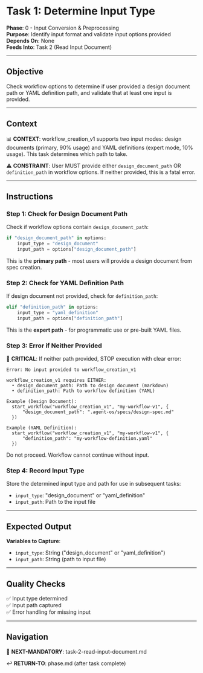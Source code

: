 # Task 1: Determine Input Type

**Phase**: 0 - Input Conversion & Preprocessing  
**Purpose**: Identify input format and validate input options provided  
**Depends On**: None  
**Feeds Into**: Task 2 (Read Input Document)

---

## Objective

Check workflow options to determine if user provided a design document path or YAML definition path, and validate that at least one input is provided.

---

## Context

📊 **CONTEXT**: workflow_creation_v1 supports two input modes: design documents (primary, 90% usage) and YAML definitions (expert mode, 10% usage). This task determines which path to take.

⚠️ **CONSTRAINT**: User MUST provide either `design_document_path` OR `definition_path` in workflow options. If neither provided, this is a fatal error.

---

## Instructions

### Step 1: Check for Design Document Path

Check if workflow options contain `design_document_path`:

```python
if "design_document_path" in options:
    input_type = "design_document"
    input_path = options["design_document_path"]
```

This is the **primary path** - most users will provide a design document from spec creation.

### Step 2: Check for YAML Definition Path

If design document not provided, check for `definition_path`:

```python
elif "definition_path" in options:
    input_type = "yaml_definition"
    input_path = options["definition_path"]
```

This is the **expert path** - for programmatic use or pre-built YAML files.

### Step 3: Error if Neither Provided

🚨 **CRITICAL**: If neither path provided, STOP execution with clear error:

```
Error: No input provided to workflow_creation_v1

workflow_creation_v1 requires EITHER:
  • design_document_path: Path to design document (markdown)
  • definition_path: Path to workflow definition (YAML)

Example (Design Document):
  start_workflow("workflow_creation_v1", "my-workflow-v1", {
      "design_document_path": ".agent-os/specs/design-spec.md"
  })

Example (YAML Definition):
  start_workflow("workflow_creation_v1", "my-workflow-v1", {
      "definition_path": "my-workflow-definition.yaml"
  })
```

Do not proceed. Workflow cannot continue without input.

### Step 4: Record Input Type

Store the determined input type and path for use in subsequent tasks:
- `input_type`: "design_document" or "yaml_definition"
- `input_path`: Path to the input file

---

## Expected Output

**Variables to Capture**:
- `input_type`: String ("design_document" or "yaml_definition")
- `input_path`: String (path to input file)

---

## Quality Checks

✅ Input type determined  
✅ Input path captured  
✅ Error handling for missing input

---

## Navigation

🎯 **NEXT-MANDATORY**: task-2-read-input-document.md

↩️ **RETURN-TO**: phase.md (after task complete)

